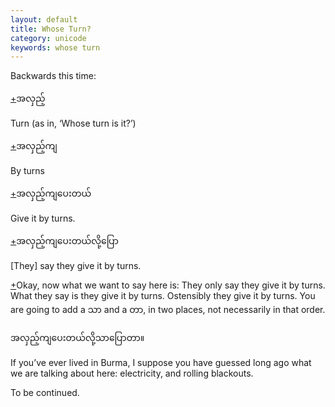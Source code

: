 ```yaml
---
layout: default
title: Whose Turn?
category: unicode
keywords: whose turn
---
```


<p>Backwards this time:</p>
<p class="hide-trigger"><a href='#'>+</a><span class='mm3'>အလှည့်</span></p>
<p class='hide-this'>Turn (as in, ‘Whose turn is it?’)</p>

<p class="hide-trigger"><a href='#'>+</a><span class='mm3'>အလှည့်ကျ</span></p>
<p class='hide-this'>By turns</p>

<p class="hide-trigger"><a href='#'>+</a><span class='mm3'>အလှည့်ကျပေးတယ်</span></p>
<p class='hide-this'>Give it by turns.</p>

<p class="hide-trigger"><a href='#'>+</a><span class='mm3'>အလှည့်ကျပေးတယ်လို့ပြော</span></p>
<p class='hide-this'>[They] say they give it by turns.</p>

<p class="hide-trigger"><a href='#'>+</a>Okay, now what we want to say here is: They only say they give it by turns. What they say is they give it by turns. Ostensibly they give it by turns. You are going to add a <span class='mm3'>သာ</span> and a <span class='mm3'>တာ</span>‌, in two places, not necessarily in that order.</p>
<p class='hide-this'><span class='mm3'>အလှည့်ကျပေးတယ်လို့သာပြောတာ။</span></p>

<p>If you’ve ever lived in Burma, I suppose you have guessed long ago what we are talking about here: electricity, and rolling blackouts.</p>

<p>To be continued.</p>
